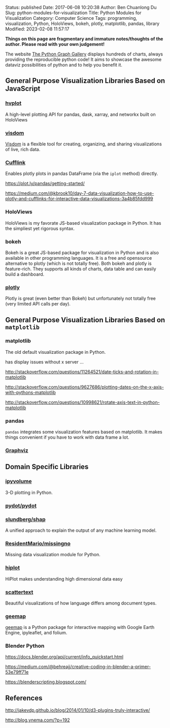 Status: published
Date: 2017-06-08 10:20:38
Author: Ben Chuanlong Du
Slug: python-modules-for-visualization
Title: Python Modules for Visualization
Category: Computer Science
Tags: programming, visualization, Python, HoloViews, bokeh, plotly, matplotlib, pandas, library
Modified: 2023-02-08 11:57:17

**Things on this page are fragmentary and immature notes/thoughts of the author. Please read with your own judgement!**

The website [The Python Graph Gallery](https://python-graph-gallery.com/)
displays hundreds of charts, always providing the reproducible python code! 
It aims to showcase the awesome dataviz possibilities of python and to help you benefit it. 

## General Purpose Visualization Libraries Based on JavaScript

### [hvplot](https://github.com/pyviz/hvplot)

A high-level plotting API for pandas, dask, xarray, and networkx built on HoloViews 

### [visdom](https://github.com/fossasia/visdom)
[Visdom](https://github.com/fossasia/visdom)
is a flexible tool for creating, organizing, and sharing visualizations of live, rich data. 

### [Cufflink](https://github.com/santosjorge/cufflinks)

Enables plotly plots in pandas DataFrame (via the `iplot` method) directly. 

https://plot.ly/pandas/getting-started/

https://medium.com/@kbrook10/day-7-data-visualization-how-to-use-plotly-and-cufflinks-for-interactive-data-visualizations-3a4b85fdd999

### HoloViews

HoloViews is my favorate JS-based visualization package in Python.
It has the simpliest yet rigorous syntax.

### bokeh

Bokeh is a great JS-based package for visualization in Python and is also available in other programming languages.
It is a free and opensource alternative to plotly (which is not totally free).
Both bokeh and plotly is feature-rich.
They supports all kinds of charts, data table and can easily build a dashboard.

### [plotly](https://plot.ly/python/user-guide/)

Plotly is great (even better than Bokeh) but unfortunately not totally free (very limited API calls per day).

## General Purpose Visualization Libraries Based on `matplotlib`

### matplotlib

The old default visualization package in Python.


has display issues without x server ...

http://stackoverflow.com/questions/11264521/date-ticks-and-rotation-in-matplotlib

http://stackoverflow.com/questions/9627686/plotting-dates-on-the-x-axis-with-pythons-matplotlib

http://stackoverflow.com/questions/10998621/rotate-axis-text-in-python-matplotlib

### pandas

`pandas` integrates some visualization features based on matplotlib.
It makes things convenient if you have to work with data frame a lot.

### [Graphviz](https://github.com/xflr6/graphviz)

## Domain Specific Libraries

### [ipyvolume](https://github.com/maartenbreddels/ipyvolume)

3-D plotting in Python.

### [pydot/pydot](https://github.com/pydot/pydot)

### [slundberg/shap](https://github.com/slundberg/shap)

A unified approach to explain the output of any machine learning model.

### [ResidentMario/missingno](https://github.com/ResidentMario/missingno)

Missing data visualization module for Python.

### [hiplot](https://github.com/facebookresearch/hiplot)

HiPlot makes understanding high dimensional data easy

### [scattertext](https://github.com/JasonKessler/scattertext)

Beautiful visualizations of how language differs among document types.

### [geemap](https://github.com/giswqs/geemap)
[geemap](https://github.com/giswqs/geemap)
is a Python package for interactive mapping with Google Earth Engine, ipyleaflet, and folium.

### Blender Python

https://docs.blender.org/api/current/info_quickstart.html

https://medium.com/@behreajj/creative-coding-in-blender-a-primer-53e79ff71e

https://blenderscripting.blogspot.com/

## References

http://jakevdp.github.io/blog/2014/01/10/d3-plugins-truly-interactive/

http://blog.ynema.com/?p=192
